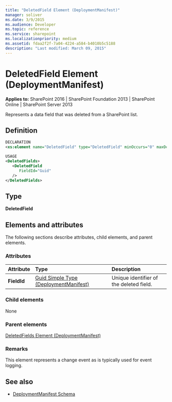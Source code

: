 ```yaml
---
title: "DeletedField Element (DeploymentManifest)"
manager: soliver
ms.date: 3/9/2015
ms.audience: Developer
ms.topic: reference
ms.service: sharepoint
ms.localizationpriority: medium
ms.assetid: fdaa2f2f-7a04-4224-a584-b4010b5c5188
description: "Last modified: March 09, 2015"
---
```


# DeletedField Element (DeploymentManifest)

**Applies to:** SharePoint 2016 | SharePoint Foundation 2013 | SharePoint Online | SharePoint Server 2013 
  
Represents a data field that was deleted from a SharePoint list.

## Definition
  
```XML
DECLARATION
<xs:element name="DeletedField" type="DeletedField" minOccurs="0" maxOccurs="unbounded" />

USAGE
<DeletedFields>
   <DeletedField
      FieldId="Guid"
   />
</DeletedFields>

```

## Type

**DeletedField**
  
## Elements and attributes

The following sections describe attributes, child elements, and parent elements.

### Attributes

|**Attribute**|**Type**|**Description**|
|:-----|:-----|:-----|
|**FieldId**  <br/> |[Guid Simple Type (DeploymentManifest)](guid-simple-type-deploymentmanifest.md) <br/> |Unique identifier of the deleted field.  <br/> |
   
### Child elements

None
   
### Parent elements

[DeletedFields Element (DeploymentManifest)](deletedfields-element-deploymentmanifest.md)
   
### Remarks

This element represents a change event as is typically used for event logging.
  
## See also

- [DeploymentManifest Schema](deploymentmanifest-schema.md)

